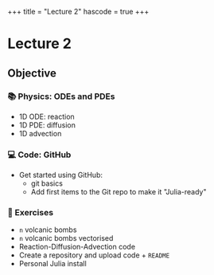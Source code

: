+++
title = "Lecture 2"
hascode = true
+++

# Lecture 2

<!-- \toc -->

## Objective
### :books: Physics: ODEs and PDEs
- 1D ODE: reaction
- 1D PDE: diffusion
- 1D advection

### :computer: Code: GitHub
- Get started using GitHub:
  - git basics
  - Add first items to the Git repo to make it "Julia-ready"

### :construction: Exercises
- `n` volcanic bombs
- `n` volcanic bombs vectorised
- Reaction-Diffusion-Advection code
- Create a repository and upload code + `README`
- Personal Julia install
